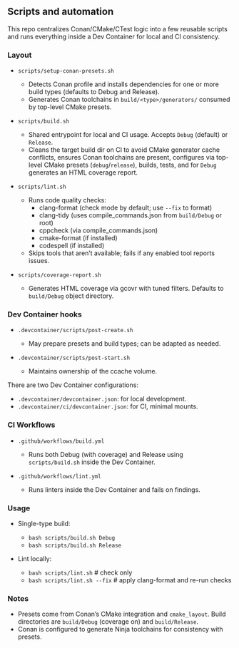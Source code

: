 ## Scripts and automation

This repo centralizes Conan/CMake/CTest logic into a few reusable scripts and runs everything inside a Dev Container for local and CI consistency.

### Layout

- `scripts/setup-conan-presets.sh`
  - Detects Conan profile and installs dependencies for one or more build types (defaults to Debug and Release).
  - Generates Conan toolchains in `build/<type>/generators/` consumed by top-level CMake presets.

- `scripts/build.sh`
  - Shared entrypoint for local and CI usage. Accepts `Debug` (default) or `Release`.
  - Cleans the target build dir on CI to avoid CMake generator cache conflicts, ensures Conan toolchains are present, configures via top-level CMake presets (`debug`/`release`), builds, tests, and for `Debug` generates an HTML coverage report.

- `scripts/lint.sh`
  - Runs code quality checks:
    - clang-format (check mode by default; use `--fix` to format)
    - clang-tidy (uses compile_commands.json from `build/Debug` or root)
    - cppcheck (via compile_commands.json)
    - cmake-format (if installed)
    - codespell (if installed)
  - Skips tools that aren’t available; fails if any enabled tool reports issues.

- `scripts/coverage-report.sh`
  - Generates HTML coverage via gcovr with tuned filters. Defaults to `build/Debug` object directory.

### Dev Container hooks

- `.devcontainer/scripts/post-create.sh`
  - May prepare presets and build types; can be adapted as needed.

- `.devcontainer/scripts/post-start.sh`
  - Maintains ownership of the ccache volume.

There are two Dev Container configurations:

- `.devcontainer/devcontainer.json`: for local development.
- `.devcontainer/ci/devcontainer.json`: for CI, minimal mounts.

### CI Workflows

- `.github/workflows/build.yml`
  - Runs both Debug (with coverage) and Release using `scripts/build.sh` inside the Dev Container.

- `.github/workflows/lint.yml`
  - Runs linters inside the Dev Container and fails on findings.

### Usage

- Single-type build:
  - `bash scripts/build.sh Debug`
  - `bash scripts/build.sh Release`

- Lint locally:
  - `bash scripts/lint.sh`        # check only
  - `bash scripts/lint.sh --fix`  # apply clang-format and re-run checks

### Notes

- Presets come from Conan’s CMake integration and `cmake_layout`. Build directories are `build/Debug` (coverage on) and `build/Release`.
- Conan is configured to generate Ninja toolchains for consistency with presets.
